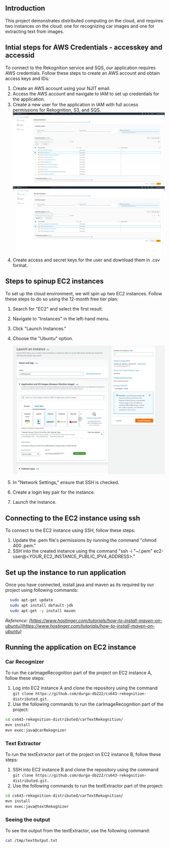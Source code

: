 ## Introduction
This project demonstrates distributed computing on the cloud, and requires two instances on the cloud: one for recognizing car images and one for extracting text from images.

## Intial steps for AWS Credentials - accesskey and accessid

To connect to the Rekognition service and SQS, our application requires AWS credentials. Follow these steps to create an AWS account and obtain access keys and IDs:

  1. Create an AWS account using your NJIT email.
  1. Access the AWS account and navigate to IAM to set up credentials for the application.
  1. Create a new user for the application in IAM with full access permissions for Rekognition, S3, and SQS.
    ![Permissions](./images/1.png "Permissions")
    ![Permissions](./images/2.png "Permissions")
  1. Create access and secret keys for the user and download them in .csv format.

## Steps to spinup EC2 instances

To set up the cloud environment, we will spin up two EC2 instances. Follow these steps to do so using the 12-month free tier plan:

  1. Search for "EC2" and select the first result.
  1. Navigate to "Instances" in the left-hand menu.
  1. Click "Launch Instances."
  1. Choose the "Ubuntu" option.

      ![Instance](./images/3.png "Instance")

  1. In "Network Settings," ensure that SSH is checked.
  1. Create a login key pair for the instance.
  1. Launch the instance.

## Connecting to the EC2 instance using ssh

To connect to the EC2 instance using SSH, follow these steps:

  1. Update the .pem file's permissions by running the command "chmod 400 <key name>.pem."
  1. SSH into the created instance using the command "ssh -i "~/<key name>.pem" ec2-user@<YOUR_EC2_INSTANCE_PUBLIC_IPV4_ADDRESS>."

## Set up the instance to run application

  Once you have connected, install java and maven as its required by our project using following commands:
  ```sh
    sudo apt-get update
    sudo apt install default-jdk
    sudo apt-get -y install maven
  ```
*Reference: [https://www.hostinger.com/tutorials/how-to-install-maven-on-ubuntu](https://www.hostinger.com/tutorials/how-to-install-maven-on-ubuntu)*

## Running the application on EC2 instance

### Car Recognizer

To run the carImageRecognition part of the project on EC2 instance A, follow these steps:


1. Log into EC2 instance A and clone the repository using the command `git clone https://github.com/durga-db222/cs643-rekognition-distributed.git.`
1. Use the following commands to run the carImageRecognition part of the project:

```sh
cd cs643-rekognition-distributed/carTextRekognition/
mvn install
mvn exec:java@carRekognizer
```

### Text Extractor

To run the textExtractor part of the project on EC2 instance B, follow these steps:

1. SSH into EC2 instance B and clone the repository using the command `git clone https://github.com/durga-db222/cs643-rekognition-distributed.git.`
1. Use the following commands to run the textExtractor part of the project:

```sh
cd cs643-rekognition-distributed/carTextRekognition/
mvn install
mvn exec:java@textRekognizer
```

### Seeing the output

To see the output from the textExtractor, use the following command:

```sh
cat /tmp/textOutput.txt
```